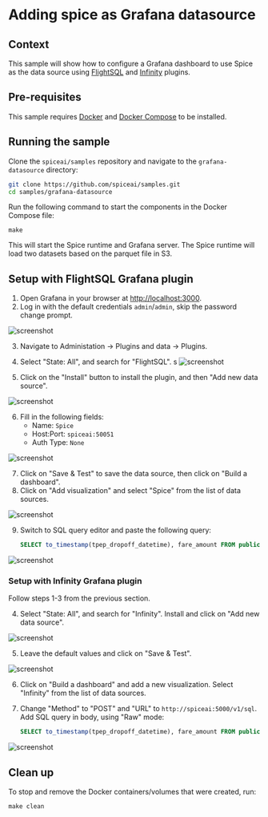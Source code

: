# Adding spice as Grafana datasource

## Context

This sample will show how to configure a Grafana dashboard to use Spice as the data source using [FlightSQL](https://grafana.com/grafana/plugins/influxdata-flightsql-datasource/) and [Infinity](https://grafana.com/docs/plugins/yesoreyeram-infinity-datasource/latest/) plugins.

## Pre-requisites

This sample requires [Docker](https://www.docker.com/) and [Docker Compose](https://docs.docker.com/compose/) to be installed.

## Running the sample

Clone the `spiceai/samples` repository and navigate to the `grafana-datasource` directory:

```bash
git clone https://github.com/spiceai/samples.git
cd samples/grafana-datasource
```

Run the following command to start the components in the Docker Compose file:

`make`

This will start the Spice runtime and Grafana server. The Spice runtime will load two datasets based on the parquet file in S3.

## Setup with FlightSQL Grafana plugin

1. Open Grafana in your browser at [http://localhost:3000](http://localhost:3000).
2. Log in with the default credentials `admin`/`admin`, skip the password change prompt.

![screenshot](./img/grafana-datasource-1.png)

3. Navigate to Administation -> Plugins and data -> Plugins.
4. Select "State: All", and search for "FlightSQL".
s
![screenshot](./img/grafana-datasource-2.png)

5. Click on the "Install" button to install the plugin, and then "Add new data source".

![screenshot](./img/grafana-datasource-3.png)

6. Fill in the following fields:
   - Name: `Spice`
   - Host:Port: `spiceai:50051`
   - Auth Type: `None`

![screenshot](./img/grafana-datasource-4.png)

7. Click on "Save & Test" to save the data source, then click on "Build a dashboard".
8. Click on "Add visualization" and select "Spice" from the list of data sources.

![screenshot](./img/grafana-datasource-5.png)

9. Switch to SQL query editor and paste the following query:
   ```sql
   SELECT to_timestamp(tpep_dropoff_datetime), fare_amount FROM public.taxi_trips LIMIT 100
   ```

![screenshot](./img/grafana-datasource-6.png)

### Setup with Infinity Grafana plugin

Follow steps 1-3 from the previous section.

4. Select "State: All", and search for "Infinity". Install and click on "Add new data source".

![screenshot](./img/grafana-datasource-7.png)

5. Leave the default values and click on "Save & Test".

![screenshot](./img/grafana-datasource-8.png)

6. Click on "Build a dashboard" and add a new visualization. Select "Infinity" from the list of data sources.

7. Change "Method" to "POST" and "URL" to `http://spiceai:5000/v1/sql`. Add SQL query in body, using "Raw" mode:
    ```sql
    SELECT to_timestamp(tpep_dropoff_datetime), fare_amount FROM public.taxi_trips LIMIT 100
    ```

![screenshot](./img/grafana-datasource-9.png)

## Clean up

To stop and remove the Docker containers/volumes that were created, run:

`make clean`
